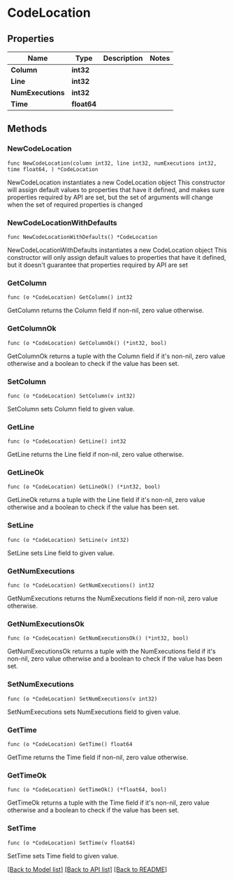 # CodeLocation

## Properties

Name | Type | Description | Notes
------------ | ------------- | ------------- | -------------
**Column** | **int32** |  | 
**Line** | **int32** |  | 
**NumExecutions** | **int32** |  | 
**Time** | **float64** |  | 

## Methods

### NewCodeLocation

`func NewCodeLocation(column int32, line int32, numExecutions int32, time float64, ) *CodeLocation`

NewCodeLocation instantiates a new CodeLocation object
This constructor will assign default values to properties that have it defined,
and makes sure properties required by API are set, but the set of arguments
will change when the set of required properties is changed

### NewCodeLocationWithDefaults

`func NewCodeLocationWithDefaults() *CodeLocation`

NewCodeLocationWithDefaults instantiates a new CodeLocation object
This constructor will only assign default values to properties that have it defined,
but it doesn't guarantee that properties required by API are set

### GetColumn

`func (o *CodeLocation) GetColumn() int32`

GetColumn returns the Column field if non-nil, zero value otherwise.

### GetColumnOk

`func (o *CodeLocation) GetColumnOk() (*int32, bool)`

GetColumnOk returns a tuple with the Column field if it's non-nil, zero value otherwise
and a boolean to check if the value has been set.

### SetColumn

`func (o *CodeLocation) SetColumn(v int32)`

SetColumn sets Column field to given value.


### GetLine

`func (o *CodeLocation) GetLine() int32`

GetLine returns the Line field if non-nil, zero value otherwise.

### GetLineOk

`func (o *CodeLocation) GetLineOk() (*int32, bool)`

GetLineOk returns a tuple with the Line field if it's non-nil, zero value otherwise
and a boolean to check if the value has been set.

### SetLine

`func (o *CodeLocation) SetLine(v int32)`

SetLine sets Line field to given value.


### GetNumExecutions

`func (o *CodeLocation) GetNumExecutions() int32`

GetNumExecutions returns the NumExecutions field if non-nil, zero value otherwise.

### GetNumExecutionsOk

`func (o *CodeLocation) GetNumExecutionsOk() (*int32, bool)`

GetNumExecutionsOk returns a tuple with the NumExecutions field if it's non-nil, zero value otherwise
and a boolean to check if the value has been set.

### SetNumExecutions

`func (o *CodeLocation) SetNumExecutions(v int32)`

SetNumExecutions sets NumExecutions field to given value.


### GetTime

`func (o *CodeLocation) GetTime() float64`

GetTime returns the Time field if non-nil, zero value otherwise.

### GetTimeOk

`func (o *CodeLocation) GetTimeOk() (*float64, bool)`

GetTimeOk returns a tuple with the Time field if it's non-nil, zero value otherwise
and a boolean to check if the value has been set.

### SetTime

`func (o *CodeLocation) SetTime(v float64)`

SetTime sets Time field to given value.



[[Back to Model list]](../README.md#documentation-for-models) [[Back to API list]](../README.md#documentation-for-api-endpoints) [[Back to README]](../README.md)


